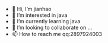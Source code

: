 - 👋 Hi, I’m jianhao
- 👀 I’m interested in java
- 🌱 I’m currently learning java
- 💞️ I’m looking to collaborate on ...
- 📫 How to reach me qq:2897924003

<!---
2897924003/2897924003 is a ✨ special ✨ repository because its `README.md` (this file) appears on your GitHub profile.
You can click the Preview link to take a look at your changes.
--->
